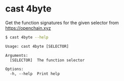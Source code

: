 # cast 4byte

Get the function signatures for the given selector from https://openchain.xyz

```bash
$ cast 4byte --help
```

```txt
Usage: cast 4byte [SELECTOR]

Arguments:
  [SELECTOR]  The function selector

Options:
  -h, --help  Print help
```